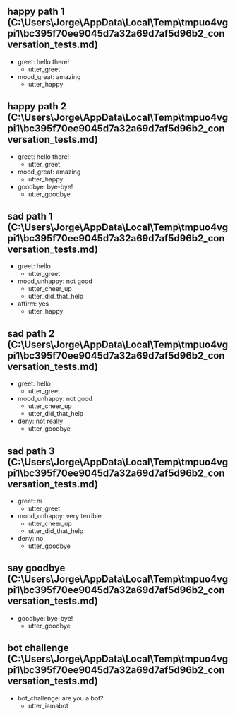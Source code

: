 ## happy path 1 (C:\Users\Jorge\AppData\Local\Temp\tmpuo4vgpi1\bc395f70ee9045d7a32a69d7af5d96b2_conversation_tests.md)
* greet: hello there!   <!-- predicted: deny: hello there! -->
    - utter_greet   <!-- predicted: action_default_fallback -->
* mood_great: amazing
    - utter_happy   <!-- predicted: utter_cheer_up -->


## happy path 2 (C:\Users\Jorge\AppData\Local\Temp\tmpuo4vgpi1\bc395f70ee9045d7a32a69d7af5d96b2_conversation_tests.md)
* greet: hello there!   <!-- predicted: deny: hello there! -->
    - utter_greet   <!-- predicted: action_default_fallback -->
* mood_great: amazing
    - utter_happy   <!-- predicted: utter_cheer_up -->
* goodbye: bye-bye!   <!-- predicted: affirm: bye-bye! -->
    - utter_goodbye   <!-- predicted: action_default_fallback -->


## sad path 1 (C:\Users\Jorge\AppData\Local\Temp\tmpuo4vgpi1\bc395f70ee9045d7a32a69d7af5d96b2_conversation_tests.md)
* greet: hello   <!-- predicted: informar_nome: hello -->
    - utter_greet   <!-- predicted: utter_perguntar_ajuda -->
* mood_unhappy: not good   <!-- predicted: deny: not good -->
    - utter_cheer_up   <!-- predicted: action_default_fallback -->
    - utter_did_that_help
* affirm: yes
    - utter_happy


## sad path 2 (C:\Users\Jorge\AppData\Local\Temp\tmpuo4vgpi1\bc395f70ee9045d7a32a69d7af5d96b2_conversation_tests.md)
* greet: hello   <!-- predicted: informar_nome: hello -->
    - utter_greet   <!-- predicted: utter_perguntar_ajuda -->
* mood_unhappy: not good   <!-- predicted: deny: not good -->
    - utter_cheer_up   <!-- predicted: action_default_fallback -->
    - utter_did_that_help
* deny: not really
    - utter_goodbye   <!-- predicted: utter_despedir -->


## sad path 3 (C:\Users\Jorge\AppData\Local\Temp\tmpuo4vgpi1\bc395f70ee9045d7a32a69d7af5d96b2_conversation_tests.md)
* greet: hi   <!-- predicted: cumprimentar: hi -->
    - utter_greet   <!-- predicted: action_default_fallback -->
* mood_unhappy: very terrible
    - utter_cheer_up
    - utter_did_that_help
* deny: no
    - utter_goodbye   <!-- predicted: utter_despedir -->


## say goodbye (C:\Users\Jorge\AppData\Local\Temp\tmpuo4vgpi1\bc395f70ee9045d7a32a69d7af5d96b2_conversation_tests.md)
* goodbye: bye-bye!   <!-- predicted: affirm: bye-bye! -->
    - utter_goodbye   <!-- predicted: action_default_fallback -->


## bot challenge (C:\Users\Jorge\AppData\Local\Temp\tmpuo4vgpi1\bc395f70ee9045d7a32a69d7af5d96b2_conversation_tests.md)
* bot_challenge: are you a bot?   <!-- predicted: cumprimentar: are you a bot? -->
    - utter_iamabot   <!-- predicted: action_default_fallback -->


